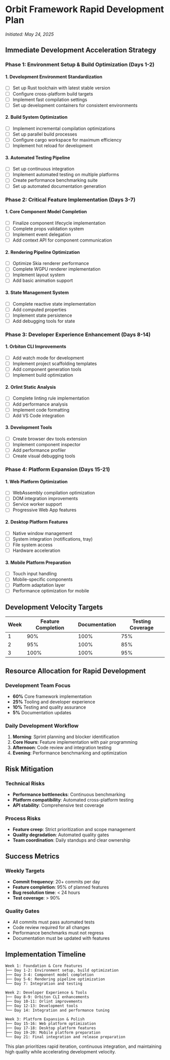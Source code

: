 # Orbit Framework Rapid Development Plan

*Initiated: May 24, 2025*

## Immediate Development Acceleration Strategy

### Phase 1: Environment Setup & Build Optimization (Days 1-2)

#### 1. Development Environment Standardization
- [ ] Set up Rust toolchain with latest stable version
- [ ] Configure cross-platform build targets
- [ ] Implement fast compilation settings
- [ ] Set up development containers for consistent environments

#### 2. Build System Optimization
- [ ] Implement incremental compilation optimizations
- [ ] Set up parallel build processes
- [ ] Configure cargo workspace for maximum efficiency
- [ ] Implement hot reload for development

#### 3. Automated Testing Pipeline
- [ ] Set up continuous integration
- [ ] Implement automated testing on multiple platforms
- [ ] Create performance benchmarking suite
- [ ] Set up automated documentation generation

### Phase 2: Critical Feature Implementation (Days 3-7)

#### 1. Core Component Model Completion
- [ ] Finalize component lifecycle implementation
- [ ] Complete props validation system
- [ ] Implement event delegation
- [ ] Add context API for component communication

#### 2. Rendering Pipeline Optimization
- [ ] Optimize Skia renderer performance
- [ ] Complete WGPU renderer implementation
- [ ] Implement layout system
- [ ] Add basic animation support

#### 3. State Management System
- [ ] Complete reactive state implementation
- [ ] Add computed properties
- [ ] Implement state persistence
- [ ] Add debugging tools for state

### Phase 3: Developer Experience Enhancement (Days 8-14)

#### 1. Orbiton CLI Improvements
- [ ] Add watch mode for development
- [ ] Implement project scaffolding templates
- [ ] Add component generation tools
- [ ] Implement build optimization

#### 2. Orlint Static Analysis
- [ ] Complete linting rule implementation
- [ ] Add performance analysis
- [ ] Implement code formatting
- [ ] Add VS Code integration

#### 3. Development Tools
- [ ] Create browser dev tools extension
- [ ] Implement component inspector
- [ ] Add performance profiler
- [ ] Create visual debugging tools

### Phase 4: Platform Expansion (Days 15-21)

#### 1. Web Platform Optimization
- [ ] WebAssembly compilation optimization
- [ ] DOM integration improvements
- [ ] Service worker support
- [ ] Progressive Web App features

#### 2. Desktop Platform Features
- [ ] Native window management
- [ ] System integration (notifications, tray)
- [ ] File system access
- [ ] Hardware acceleration

#### 3. Mobile Platform Preparation
- [ ] Touch input handling
- [ ] Mobile-specific components
- [ ] Platform adaptation layer
- [ ] Performance optimization for mobile

## Development Velocity Targets

| Week | Feature Completion | Documentation | Testing Coverage |
|------|-------------------|---------------|------------------|
| 1    | 90%              | 100%          | 75%              |
| 2    | 95%              | 100%          | 85%              |
| 3    | 100%             | 100%          | 95%              |

## Resource Allocation for Rapid Development

### Development Team Focus
- **60%** Core framework implementation
- **25%** Tooling and developer experience
- **10%** Testing and quality assurance
- **5%** Documentation updates

### Daily Development Workflow
1. **Morning**: Sprint planning and blocker identification
2. **Core Hours**: Feature implementation with pair programming
3. **Afternoon**: Code review and integration testing
4. **Evening**: Performance benchmarking and optimization

## Risk Mitigation

### Technical Risks
- **Performance bottlenecks**: Continuous benchmarking
- **Platform compatibility**: Automated cross-platform testing
- **API stability**: Comprehensive test coverage

### Process Risks
- **Feature creep**: Strict prioritization and scope management
- **Quality degradation**: Automated quality gates
- **Team coordination**: Daily standups and clear ownership

## Success Metrics

### Weekly Targets
- **Commit frequency**: 20+ commits per day
- **Feature completion**: 95% of planned features
- **Bug resolution time**: < 24 hours
- **Test coverage**: > 90%

### Quality Gates
- All commits must pass automated tests
- Code review required for all changes
- Performance benchmarks must not regress
- Documentation must be updated with features

## Implementation Timeline

```
Week 1: Foundation & Core Features
├── Day 1-2: Environment setup, build optimization
├── Day 3-4: Component model completion
├── Day 5-6: Rendering pipeline optimization
└── Day 7: Integration and testing

Week 2: Developer Experience & Tools
├── Day 8-9: Orbiton CLI enhancements
├── Day 10-11: Orlint improvements
├── Day 12-13: Development tools
└── Day 14: Integration and performance tuning

Week 3: Platform Expansion & Polish
├── Day 15-16: Web platform optimization
├── Day 17-18: Desktop platform features
├── Day 19-20: Mobile platform preparation
└── Day 21: Final integration and release preparation
```

This plan prioritizes rapid iteration, continuous integration, and maintaining high quality while accelerating development velocity.
